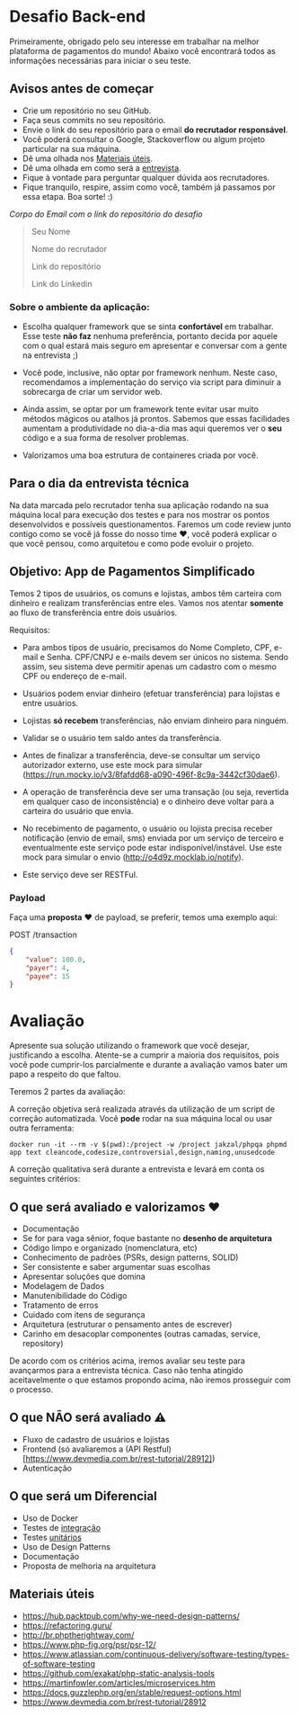 # Desafio Back-end

Primeiramente, obrigado pelo seu interesse em trabalhar na melhor plataforma de pagamentos do mundo!
Abaixo você encontrará todos as informações necessárias para iniciar o seu teste.

## Avisos antes de começar

-   Crie um repositório no seu GitHub.
-   Faça seus commits no seu repositório.
-   Envie o link do seu repositório para o email **do recrutador responsável**.
-   Você poderá consultar o Google, Stackoverflow ou algum projeto particular na sua máquina.
-   Dê uma olhada nos [Materiais úteis](#materiais-úteis).
-   Dê uma olhada em como será a [entrevista](#para-o-dia-da-entrevista-técnica).
-   Fique à vontade para perguntar qualquer dúvida aos recrutadores.
-   Fique tranquilo, respire, assim como você, também já passamos por essa etapa. Boa sorte! :)

_Corpo do Email com o link do repositório do desafio_

> Seu Nome
>
> Nome do recrutador
>
> Link do repositório
>
> Link do Linkedin

### Sobre o ambiente da aplicação:

-   Escolha qualquer framework que se sinta **confortável** em trabalhar. Esse teste **não faz** nenhuma preferência, portanto decida por aquele com o qual estará mais seguro em apresentar e conversar com a gente na entrevista ;)

-   Você pode, inclusive, não optar por framework nenhum. Neste caso, recomendamos a implementação do serviço via script para diminuir a sobrecarga de criar um servidor web.

-   Ainda assim, se optar por um framework tente evitar usar muito métodos mágicos ou atalhos já prontos. Sabemos que essas facilidades aumentam a produtividade no dia-a-dia mas aqui queremos ver o **seu** código e a sua forma de resolver problemas.

-   Valorizamos uma boa estrutura de containeres criada por você.

## Para o dia da entrevista técnica

Na data marcada pelo recrutador tenha sua aplicação rodando na sua máquina local para execução dos testes e para nos mostrar os pontos desenvolvidos e possíveis questionamentos.
Faremos um code review junto contigo como se você já fosse do nosso time :heart:, você poderá explicar o que você pensou, como arquitetou e como pode evoluir o projeto.

## Objetivo: App de Pagamentos Simplificado

Temos 2 tipos de usuários, os comuns e lojistas, ambos têm carteira com dinheiro e realizam transferências entre eles. Vamos nos atentar **somente** ao fluxo de transferência entre dois usuários.

Requisitos:

-   Para ambos tipos de usuário, precisamos do Nome Completo, CPF, e-mail e Senha. CPF/CNPJ e e-mails devem ser únicos no sistema. Sendo assim, seu sistema deve permitir apenas um cadastro com o mesmo CPF ou endereço de e-mail.

-   Usuários podem enviar dinheiro (efetuar transferência) para lojistas e entre usuários.

-   Lojistas **só recebem** transferências, não enviam dinheiro para ninguém.

-   Validar se o usuário tem saldo antes da transferência.

-   Antes de finalizar a transferência, deve-se consultar um serviço autorizador externo, use este mock para simular (https://run.mocky.io/v3/8fafdd68-a090-496f-8c9a-3442cf30dae6).

-   A operação de transferência deve ser uma transação (ou seja, revertida em qualquer caso de inconsistência) e o dinheiro deve voltar para a carteira do usuário que envia.

-   No recebimento de pagamento, o usuário ou lojista precisa receber notificação (envio de email, sms) enviada por um serviço de terceiro e eventualmente este serviço pode estar indisponível/instável. Use este mock para simular o envio (http://o4d9z.mocklab.io/notify).

-   Este serviço deve ser RESTFul.

### Payload

Faça uma **proposta** :heart: de payload, se preferir, temos uma exemplo aqui:

POST /transaction

```json
{
    "value": 100.0,
    "payer": 4,
    "payee": 15
}
```

# Avaliação

Apresente sua solução utilizando o framework que você desejar, justificando a escolha.
Atente-se a cumprir a maioria dos requisitos, pois você pode cumprir-los parcialmente e durante a avaliação vamos bater um papo a respeito do que faltou.

Teremos 2 partes da avaliação:

A correção objetiva será realizada através da utilização de um script de correção automatizada. Você **pode** rodar na sua máquina local ou usar outra ferramenta:

```
docker run -it --rm -v $(pwd):/project -w /project jakzal/phpqa phpmd app text cleancode,codesize,controversial,design,naming,unusedcode
```

A correção qualitativa será durante a entrevista e levará em conta os seguintes critérios:

## O que será avaliado e valorizamos :heart:

-   Documentação
-   Se for para vaga sênior, foque bastante no **desenho de arquitetura**
-   Código limpo e organizado (nomenclatura, etc)
-   Conhecimento de padrões (PSRs, design patterns, SOLID)
-   Ser consistente e saber argumentar suas escolhas
-   Apresentar soluções que domina
-   Modelagem de Dados
-   Manutenibilidade do Código
-   Tratamento de erros
-   Cuidado com itens de segurança
-   Arquitetura (estruturar o pensamento antes de escrever)
-   Carinho em desacoplar componentes (outras camadas, service, repository)

De acordo com os critérios acima, iremos avaliar seu teste para avançarmos para a entrevista técnica.
Caso não tenha atingido aceitavelmente o que estamos propondo acima, não iremos prosseguir com o processo.

## O que NÃO será avaliado :warning:

-   Fluxo de cadastro de usuários e lojistas
-   Frontend (só avaliaremos a (API Restful)[https://www.devmedia.com.br/rest-tutorial/28912])
-   Autenticação

## O que será um Diferencial

-   Uso de Docker
-   Testes de [integração](https://www.atlassian.com/continuous-delivery/software-testing/types-of-software-testing)
-   Testes [unitários](https://www.atlassian.com/continuous-delivery/software-testing/types-of-software-testing)
-   Uso de Design Patterns
-   Documentação
-   Proposta de melhoria na arquitetura

## Materiais úteis

-   https://hub.packtpub.com/why-we-need-design-patterns/
-   https://refactoring.guru/
-   http://br.phptherightway.com/
-   https://www.php-fig.org/psr/psr-12/
-   https://www.atlassian.com/continuous-delivery/software-testing/types-of-software-testing
-   https://github.com/exakat/php-static-analysis-tools
-   https://martinfowler.com/articles/microservices.htm
-   https://docs.guzzlephp.org/en/stable/request-options.html
-   https://www.devmedia.com.br/rest-tutorial/28912
